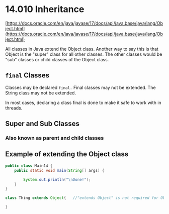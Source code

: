 # 14.010 Inheritance

[https://docs.oracle.com/en/java/javase/17/docs/api/java.base/java/lang/Object.html](https://docs.oracle.com/en/java/javase/17/docs/api/java.base/java/lang/Object.html)

All classes in Java extend the Object class.  Another way to say this is that Object is the "super" class for all other classes.  The other classes would be "sub" classes or child classes of the Object class.

## `final`  Classes

Classes may be declared `final.`  Final classes may not be extended.  The String class may not be extended.  

In most cases, declaring a class final is done to make it safe to work with in threads.

## Super and Sub Classes
### Also known as parent and child classes



## Example of extending the Object class

```java
public class Main14 {
    public static void main(String[] args) {

        System.out.println("\nDone!");
    }
}

class Thing extends Object{   //"extends Object" is not required for Objects.

}

```